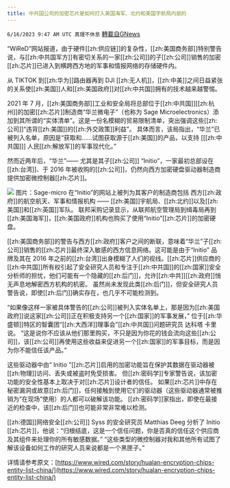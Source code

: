 ```yaml
---
title: 中共国公司的加密芯片是如何打入美国海军、北约和美国宇航局内部的
---
```

`6/16/2023 9:47 AM UTC 真理不休息` [轉載自GNews](https://gnews.org/articles/1388487)

“WiReD”网站报道，由于硬件[[zh:供应链]]的复杂性，[[zh:美国商务部]]特别警告说，与[[zh:中共国军方]]有密切关系的一家[[zh:公司]]的子[[zh:公司]]销售的加密[[zh:芯片]]已进入到横跨西方地的军事和情报网络的存储硬件内。

 从 TIKTOK 到[[zh:华为]]路由器再到 DJI [[zh:无人机]]，[[zh:中美]]之间日益紧张的关系使[[zh:美国]]人和[[zh:美国政府]]对[[zh:中共国]]拥有的技术越来越警惕。

2021 年 7 月，[[zh:美国商务部]]工业和安全局将总部位于[[zh:中共国]][[zh:杭州]]的加密[[zh:芯片]]制造商“华兰微电子”（也称为 Sage Microelectronics）添加到其所谓的“实体清单”。这是一份名模糊的贸易限制清单，突出强调这些[[zh:公司]]“违背[[zh:美国]]的[[zh:外交政策]]利益”。 具体而言，该局指出，“华兰”已被列入名单，原因是“获取和……试图获取源于[[zh:美国]]的产品，以支持 \[[[zh:中共国]]\] 人民[[zh:解放军]]的军事现代化。”

然而近两年后，“华兰”—— 尤其是其子[[zh:公司]] “Initio”，一家最初总部设在[[zh:台湾]]、于 2016 年被收购的[[zh:公司]]，仍然向西方加密硬盘驱动器制造商提供加密微控制器[[zh:芯片]]。

![](https://ipfs.gnews.org/ipfs/QmUEyxePiFoSokqi3h5g98G9nVGw54MdVzFttzXov5hs4f?filename=Screenshot_2023-06-16_at_10.45.51.png)
图片：Sage-micro
在“Initio”的网站上被列为其客户的制造商包括 西方[[zh:政府]]的航空航天、军事和情报机构 —— [[zh:美国]]宇航局、[[zh:北约]]以及[[zh:美国]]和[[zh:英国]]军队。 联邦采购记录显示，从联邦航空管理局到缉毒局再到[[zh:美国海军]]，[[zh:美国政府]]机构也购买了使用“Initio”[[zh:芯片]]的加密硬盘。

[[zh:美国商务部]]的警告与西方[[zh:政府]]客户之间的断联，意味着“华兰”子[[zh:公司]]销售的[[zh:芯片]]最终深入敏感的西方信息网络。这可能是由于“Initio” 品牌及其在 2016 年之前的[[zh:台湾]]出身模糊了人们的视线。[[zh:芯片]]供应商的[[zh:中共国]]所有权引起了安全研究人员和专注于[[zh:中共国]]的[[zh:国家]]安全分析师的担忧，他们可能有一个隐藏的[[zh:后门]]，允许[[zh:中共]][[zh:政府]]悄无声息地解密西方机构的机密。 虽然尚未发现此类[[zh:后门]]，但安全研究人员警告说，即使[[zh:后门]]确实存在，也几乎不可能检测到。

“如果像这样一家被具体警告的[[zh:公司]]被列入实体名单上，那是因为[[zh:美国政府]]说这家[[zh:公司]]正在积极支持另一个[[zh:国家]]的军事发展，” 位于[[zh:华盛顿]]特区的智囊团“[[zh:大西洋]]理事会”[[zh:中共国]]问题研究员 达科塔 卡里说。 “这是说你不应该从他们那里购买，不只是因为你花的钱会流向这些[[zh:公司]]，该[[zh:公司]]再使用这些收益来促进另一个[[zh:国家]]的军事目标，而是因为你不能信任该产品。”

这些驱动器中由“ Initio ”[[zh:芯片]]启用的加密功能旨在保护其数据在驱动器被[[zh:物理]]访问、丢失或被盗时免受损害。 但[[zh:密码学]]专家警告说，该加密功能的安全性基本上取决于对[[zh:芯片]]设计者的信任。 如果[[zh:芯片]]中存在秘密漏洞或故意[[zh:后门]]，任何接触到使用它们的驱动器（这些驱动器通常被推销为“在现场”使用）的人都可以破解该功能。 [[zh:密码学]]家指出，即使在最接近的检查中，该[[zh:后门]]也可能非常非常难以检测。

[[zh:德国]]网络安全[[zh:公司]] Syss 的安全研究员 Matthias Deeg 分析了 Initio [[zh:芯片]]，他说：“归根结底，这是一个信任问题，你是否真的信任这个供应商及其组件来处理你的所有敏感数据。” “这些类型的微控制器对我和其他所有试图了解该设备如何工作的研究人员来说都是一个黑匣子。”

详情请参考原文：[https://www.wired.com/story/hualan-encryption-chips-entity-list-china/](https://www.wired.com/story/hualan-encryption-chips-entity-list-china/)
